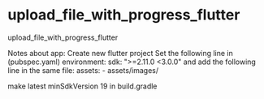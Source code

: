 # upload_file_with_progress_flutter
upload_file_with_progress_flutter

Notes about app:
Create new flutter project
Set the following line in (pubspec.yaml)
environment:
  sdk: ">=2.11.0 <3.0.0"
and add the following line in the same file:
  assets:
    - assets/images/

make latest minSdkVersion 19 in build.gradle
